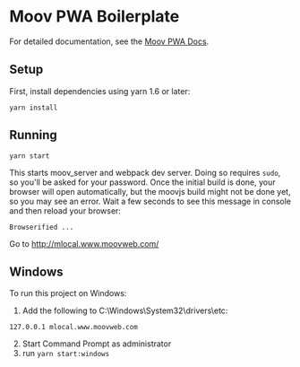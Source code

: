 # Moov PWA Boilerplate

For detailed documentation, see the [Moov PWA Docs](https://pwa.moovweb.com).

## Setup

First, install dependencies using yarn 1.6 or later:

```
yarn install
```

## Running

```
yarn start
```

This starts moov_server and webpack dev server.  Doing so requires `sudo`, so you'll be asked for your password.
Once the initial build is done, your browser will open automatically, but the moovjs build might not be done yet,
so you may see an error.  Wait a few seconds to see this message in console and then reload your browser:

```
Browserified ...
```

Go to http://mlocal.www.moovweb.com/

## Windows

To run this project on Windows:

1. Add the following to C:\Windows\System32\drivers\etc:

```
127.0.0.1 mlocal.www.moovweb.com
```

2. Start Command Prompt as administrator
3. run `yarn start:windows`

